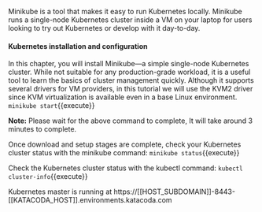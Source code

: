 Minikube is a tool that makes it easy to run Kubernetes locally. Minikube runs a single-node Kubernetes cluster inside a VM on your laptop for users looking to try out Kubernetes or develop with it day-to-day.

#### Kubernetes installation and configuration

In this chapter, you will install Minikube—a simple single-node Kubernetes cluster. While not suitable for any production-grade workload, it is a useful tool to learn the basics of cluster management quickly. Although it supports several drivers for VM providers, in this tutorial we will use the KVM2 driver since KVM virtualization is available even in a base Linux environment.
`minikube start`{{execute}}

**Note:** Please wait for the above command to complete, It will take around 3 minutes to complete.


Once download and setup stages are complete, check your Kubernetes cluster status with the minikube command:
`minikube status`{{execute}}

Check the Kubernetes cluster status with the kubectl command:
`kubectl cluster-info`{{execute}}

Kubernetes master is running at https://[[HOST_SUBDOMAIN]]-8443-[[KATACODA_HOST]].environments.katacoda.com